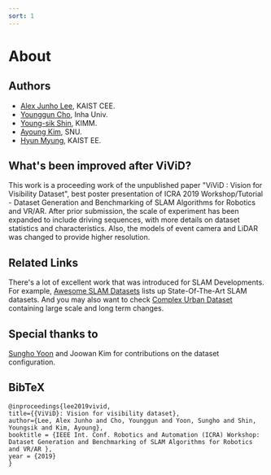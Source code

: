 ```yaml
---
sort: 1
---
```


# About

## Authors
- [Alex Junho Lee](https://c11.kr/alexlee), KAIST CEE.
- [Younggun Cho](https://sites.google.com/site/ygchocv/home), Inha Univ.
- [Young-sik Shin](https://scholar.google.co.kr/citations?user=gGfBRawAAAAJ&amp;hl=ko), KIMM.
- [Ayoung Kim](https://scholar.google.com/citations?user=7yveufgAAAAJ&hl=ko&oi=ao), SNU.
- [Hyun Myung](http://urobot.kaist.ac.kr/members/professor), KAIST EE.

## What's been improved after ViViD?

This work is a proceeding work of the unpublished paper "ViViD : Vision for Visibility Dataset", best poster presentation of ICRA 2019 Workshop/Tutorial - Dataset Generation and Benchmarking of SLAM Algorithms for Robotics and VR/AR. After prior submission, the scale of experiment has been expanded to include driving sequences, with more details on dataset statistics and characteristics. Also, the models of event camera and LiDAR was changed to provide higher resolution.

## Related Links
There's a lot of excellent work that was introduced for SLAM Developments. For example, [Awesome SLAM Datasets](https://sites.google.com/view/awesome-slam-datasets/) lists up State-Of-The-Art SLAM datasets. And you may also want to check [Complex Urban Dataset](https://sites.google.com/view/complex-urban-dataset) containing large scale and long term changes.

## Special thanks to
[Sungho Yoon](https://scholar.google.com/citations?user=PUvBz80AAAAJ&hl=ko&oi=ao/) and Joowan Kim for contributions on the dataset configuration.

## BibTeX

```
@inproceedings{lee2019vivid,
title={{ViViD}: Vision for visibility dataset},
author={Lee, Alex Junho and Cho, Younggun and Yoon, Sungho and Shin, Youngsik and Kim, Ayoung},
booktitle = {IEEE Int. Conf. Robotics and Automation (ICRA) Workshop: Dataset Generation and Benchmarking of SLAM Algorithms for Robotics and VR/AR },
year = {2019}
}
```

